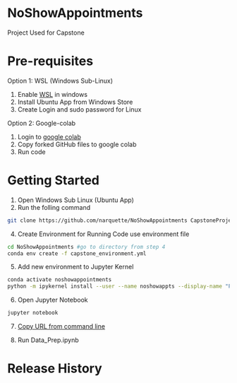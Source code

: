 # NoShowAppointments
Project Used for Capstone

# Pre-requisites

Option 1: WSL (Windows Sub-Linux)

1. Enable [WSL](https://winaero.com/blog/enable-wsl-windows-10-fall-creators-update/) in windows 
2. Install Ubuntu App from Windows Store
3. Create Login and sudo password for Linux

Option 2: Google-colab

1. Login to [google colab](https://colab.research.google.com/notebooks/welcome.ipynb)
2. Copy forked GitHub files to google colab
3. Run code 

# Getting Started 

1. Open Windows Sub Linux (Ubuntu App)
2. Run the folling command

```sh
git clone https://github.com/narquette/NoShowAppointments CapstoneProject
```

4. Create Environment for Running Code use environment file

```sh
cd NoShowAppointments #go to directory from step 4
conda env create -f capstone_environment.yml
```
5. Add new environment to Jupyter Kernel

```sh
conda activate noshowappointments
python -m ipykernel install --user --name noshowappts --display-name "Python (noshowappts)"
```
6. Open Jupyter Notebook

```sh
jupyter notebook
```
7. [Copy URL from command line](https://www.screencast.com/t/JgVmAL6wC)

8. Run Data_Prep.ipynb

# Release History

